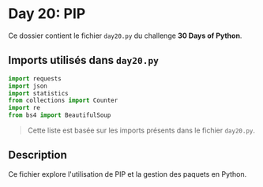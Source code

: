 # Day 20: PIP

Ce dossier contient le fichier `day20.py` du challenge **30 Days of Python**.

## Imports utilisés dans `day20.py`

```python
import requests
import json
import statistics
from collections import Counter
import re
from bs4 import BeautifulSoup
```

> Cette liste est basée sur les imports présents dans le fichier `day20.py`.

## Description

Ce fichier explore l'utilisation de PIP et la gestion des paquets en Python.
